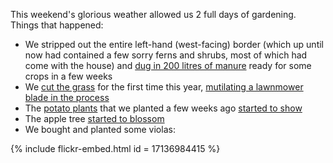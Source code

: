 This weekend's glorious weather allowed us 2 full days of gardening. Things that happened:

* We stripped out the entire left-hand (west-facing) border (which up until now had contained a few sorry ferns and shrubs, most of which had come with the house) and [dug in 200 litres of manure](https://www.flickr.com/photos/pikesley/17110916076/) ready for some crops in a few weeks
* We [cut the grass](https://instagram.com/p/1YKt6WzeXk/) for the first time this year, [mutilating a lawnmower blade in the process](https://instagram.com/p/1YKSsDTeWn/)
* The [potato plants](http://garden.pikesley.org/blog/2015/02/10/our-potato-kit-is-here/) that we planted a few weeks ago [started to show](https://www.flickr.com/photos/pikesley/16949093188/in/set-72157649827363868)
* The apple tree [started to blossom](https://www.flickr.com/photos/pikesley/16949317970/in/set-72157649827363868)
* We bought and planted some violas:

{% include flickr-embed.html id = 17136984415 %}
